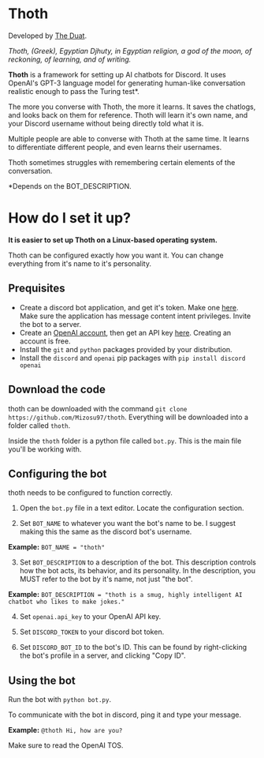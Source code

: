 # Thoth
Developed by [The Duat](https://theduat.neocities.org).

*Thoth, (Greek), Egyptian Djhuty, in Egyptian religion, a god of the moon, of reckoning, of learning, and of writing.*

**Thoth** is a framework for setting up AI chatbots for Discord. It uses OpenAI's GPT-3 language model for generating human-like conversation realistic enough to pass the Turing test\*.

The more you converse with Thoth, the more it learns. It saves the chatlogs, and looks back on them for reference. Thoth will learn it's own name, and your Discord username without being directly told what it is.

Multiple people are able to converse with Thoth at the same time. It learns to differentiate different people, and even learns their usernames.

Thoth sometimes struggles with remembering certain elements of the conversation.

\*Depends on the BOT\_DESCRIPTION.


# How do I set it up?

**It is easier to set up Thoth on a Linux-based operating system.**

Thoth can be configured exactly how you want it. You can change everything from it's name to it's personality.

## Prequisites
- Create a discord bot application, and get it's token. Make one [here](https://discord.com/login?redirect_to=%2Fdevelopers%2Fapplications). Make sure the application has message content intent privileges. Invite the bot to a server.
- Create an [OpenAI account](https://openai.com/), then get an API key [here](https://beta.openai.com/account/api-keys). Creating an account is free.
- Install the `git` and `python` packages provided by your distribution.
- Install the `discord` and `openai` pip packages with `pip install discord openai`

## Download the code
thoth can be downloaded with the command `git clone https://github.com/Mizosu97/thoth`. Everything will be downloaded into a folder called `thoth`.

Inside the `thoth` folder is a python file called `bot.py`. This is the main file you'll be working with.

## Configuring the bot
thoth needs to be configured to function correctly.

1. Open the `bot.py` file in a text editor. Locate the configuration section.

2. Set `BOT_NAME` to whatever you want the bot's name to be. I suggest making this the same as the discord bot's username. 

**Example:** `BOT_NAME = "thoth"`

3. Set `BOT_DESCRIPTION` to a description of the bot. This description controls how the bot acts, its behavior, and its personality. In the description, you MUST refer to the bot by it's name, not just "the bot".

**Example:** `BOT_DESCRIPTION = "thoth is a smug, highly intelligent AI chatbot who likes to make jokes."`

4. Set `openai.api_key` to your OpenAI API key.

5. Set `DISCORD_TOKEN` to your discord bot token.

6. Set `DISCORD_BOT_ID` to the bot's ID. This can be found by right-clicking the bot's profile in a server, and clicking "Copy ID".


## Using the bot

Run the bot with `python bot.py`.

To communicate with the bot in discord, ping it and type your message.

**Example:** `@thoth Hi, how are you?`

Make sure to read the OpenAI TOS.
